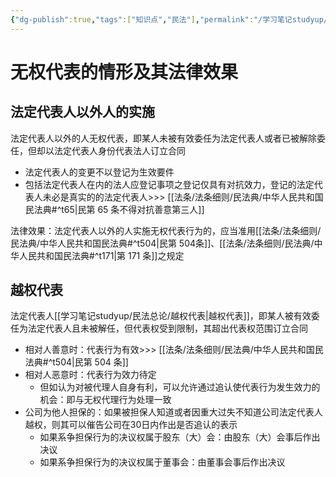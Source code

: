```yaml
---
{"dg-publish":true,"tags":["知识点","民法"],"permalink":"/学习笔记studyup/民法总论/无权代表/","dgPassFrontmatter":true,"created":"2024-09-16T10:51:35.122+08:00","updated":"2024-10-25T12:32:09.403+08:00"}
---
```


# 无权代表的情形及其法律效果
## 法定代表人以外人的实施
法定代表人以外的人无权代表，即某人未被有效委任为法定代表人或者已被解除委任，但却以法定代表人身份代表法人订立合同
- 法定代表人的变更不以登记为生效要件
- 包括法定代表人在内的法人应登记事项之登记仅具有对抗效力，登记的法定代表人未必是真实的的法定代表人>>> [[法条/法条细则/民法典/中华人民共和国民法典#^t65\|民第 65 条不得对抗善意第三人]]

法律效果：法定代表人以外的人实施无权代表行为的，应当准用[[法条/法条细则/民法典/中华人民共和国民法典#^t504\|民第 504条]]、[[法条/法条细则/民法典/中华人民共和国民法典#^t171\|第 171 条]]之规定
## 越权代表
法定代表人[[学习笔记studyup/民法总论/越权代表\|越权代表]]，即某人被有效委任为法定代表人且未被解任，但代表权受到限制，其超出代表权范围订立合同
- 相对人善意时：代表行为有效>>> [[法条/法条细则/民法典/中华人民共和国民法典#^t504\|民第 504 条]]
- 相对人恶意时：代表行为效力待定
	- 但如认为对被代理人自身有利，可以允许通过追认使代表行为发生效力的机会：即与无权代理行为处理一致
- 公司为他人担保的：如果被担保人知道或者因重大过失不知道公司法定代表人越权，则其可以催告公司在30日内作出是否追认的表示
	- 如果系争担保行为的决议权属于股东（大）会：由股东（大）会事后作出决议
	- 如果系争担保行为的决议权属于董事会：由董事会事后作出决议
